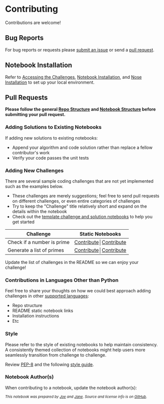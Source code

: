 Contributing
============

Contributions are welcome!

## Bug Reports

For bug reports or requests please [submit an issue](https://github.com/donnemartin/coding-challenges/issues) or send a [pull request](#pull-requests).

## Notebook Installation

Refer to [Accessing the Challenges](https://github.com/donnemartin/coding-challenges#accessing-the-challenges), [Notebook Installation](https://github.com/donnemartin/coding-challenges#notebook-installation), and [Nose Installation](https://github.com/donnemartin/coding-challenges#nose-installation) to set up your local environment.

## Pull Requests

**Please follow the general [Repo Structure](https://github.com/donnemartin/coding-challenges#repo-structure) and [Notebook Structure](https://github.com/donnemartin/coding-challenges#notebook-structure) before submitting your pull request.**

### Adding Solutions to Existing Notebooks

If adding new solutions to existing notebooks:
* Append your algorithm and code solution rather than replace a fellow contributor's work
* Verify your code passes the unit tests

### Adding New Challenges

There are several sample coding challenges that are not yet implemented such as the examples below.
* These challenges are merely suggestions; feel free to send pull requests on different challenges, or even entire categories of challenges
* Try to keep the "Challenge" title relatively short and expand on the details within the notebook
* Check out the [template challenge and solution notebooks](https://github.com/donnemartin/coding-challenges/templates/) to help you get started

| Challenge | Static Notebooks |
|--------------------------------------------------------------------------------------------------------------|--------------------------------------------------------------------------------------------------------------------------------------------|
| Check if a number is prime | [Contribute](https://github.com/donnemartin/coding-challenges#contributing)│[Contribute](https://github.com/donnemartin/coding-challenges#contributing) |
| Generate a list of primes | [Contribute](https://github.com/donnemartin/coding-challenges#contributing)│[Contribute](https://github.com/donnemartin/coding-challenges#contributing) |

Update the list of challenges in the README so we can enjoy your challenge!

### Contributions in Languages Other than Python

Feel free to share your thoughts on how we could best approach adding challenges in other [supported languages](https://github.com/ipython/ipython/wiki/IPython-kernels-for-other-languages):
* Repo structure
* README static notebook links
* Installation instructions
* Etc

### Style

Please refer to the style of existing notebooks to help maintain consistency.  A consistently themed collection of notebooks might help users more seamlessly transition from challenge to challenge.

Review [PEP-8](https://www.python.org/dev/peps/pep-0008/) and the following [style guide](https://google-styleguide.googlecode.com/svn/trunk/pyguide.html).

### Notebook Author(s)

When contributing to a notebook, update the notebook author(s):

<small><i>This notebook was prepared by [Joe](https://github.com/Joe) and [Jane](https://github.com/Jane). Source and license info is on [GitHub](https://github.com/donnemartin/coding-challenges).</i></small>